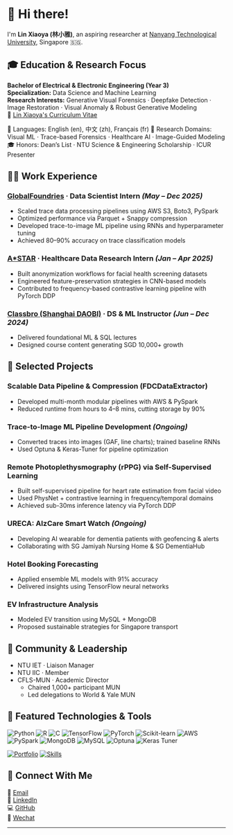 # 👋 Hi there!
I'm **Lin Xiaoya (林小雅)**, an aspiring researcher at [Nanyang Technological University](https://www.ntu.edu.sg/), Singapore 🇸🇬.

## 🎓 Education & Research Focus  
**Bachelor of Electrical & Electronic Engineering (Year 3)**  
**Specialization:** Data Science and Machine Learning  
**Research Interests:** Generative Visual Forensics · Deepfake Detection · Image Restoration · Visual Anomaly & Robust Generative Modeling  
📄 [Lin Xiaoya's Curriculum Vitae](LinXiaoya_resume.pdf)

💬 Languages: English (en), 中文 (zh), Français (fr)
🧠 Research Domains: Visual ML · Trace-based Forensics · Healthcare AI · Image-Guided Modeling
🎓 Honors: Dean’s List · NTU Science & Engineering Scholarship · ICUR Presenter

## 👩‍💻 Work Experience
### [GlobalFoundries](https://gf.com/) · Data Scientist Intern *(May – Dec 2025)*  
- Scaled trace data processing pipelines using AWS S3, Boto3, PySpark  
- Optimized performance via Parquet + Snappy compression  
- Developed trace-to-image ML pipeline using RNNs and hyperparameter tuning  
- Achieved 80–90% accuracy on trace classification models

### [A*STAR](https://www.a-star.edu.sg/) · Healthcare Data Research Intern *(Jan – Apr 2025)*  
- Built anonymization workflows for facial health screening datasets  
- Engineered feature-preservation strategies in CNN-based models  
- Contributed to frequency-based contrastive learning pipeline with PyTorch DDP

### [Classbro (Shanghai DAOBI)](https://www.classbro.com/) · DS & ML Instructor *(Jun – Dec 2024)*  
- Delivered foundational ML & SQL lectures  
- Designed course content generating SGD 10,000+ growth

## 🔬 Selected Projects
### Scalable Data Pipeline & Compression (FDCDataExtractor)
- Developed multi-month modular pipelines with AWS & PySpark  
- Reduced runtime from hours to 4–8 mins, cutting storage by 90%

### Trace-to-Image ML Pipeline Development *(Ongoing)*
- Converted traces into images (GAF, line charts); trained baseline RNNs  
- Used Optuna & Keras-Tuner for pipeline optimization

### Remote Photoplethysmography (rPPG) via Self-Supervised Learning
- Built self-supervised pipeline for heart rate estimation from facial video  
- Used PhysNet + contrastive learning in frequency/temporal domains  
- Achieved sub-30ms inference latency via PyTorch DDP

### URECA: AlzCare Smart Watch *(Ongoing)*  
- Developing AI wearable for dementia patients with geofencing & alerts  
- Collaborating with SG Jamiyah Nursing Home & SG DementiaHub

### Hotel Booking Forecasting  
- Applied ensemble ML models with 91% accuracy  
- Delivered insights using TensorFlow neural networks

### EV Infrastructure Analysis  
- Modeled EV transition using MySQL + MongoDB  
- Proposed sustainable strategies for Singapore transport

## 🌱 Community & Leadership  
- NTU IET · Liaison Manager  
- NTU IIC · Member  
- CFLS-MUN · Academic Director  
  - Chaired 1,000+ participant MUN  
  - Led delegations to World & Yale MUN

## 🧰 Featured Technologies & Tools  

![Python](https://img.shields.io/badge/Python-3.8+-blue?style=for-the-badge&logo=python)
![R](https://img.shields.io/badge/R-Data%20Science-blueviolet?style=for-the-badge&logo=r)
![C](https://img.shields.io/badge/C-Low%20Level-grey?style=for-the-badge&logo=c)
![TensorFlow](https://img.shields.io/badge/TensorFlow-2.x-orange?style=for-the-badge&logo=tensorflow)
![PyTorch](https://img.shields.io/badge/PyTorch-1.12+-red?style=for-the-badge&logo=pytorch)
![Scikit-learn](https://img.shields.io/badge/Scikit--learn-ML-yellow?style=for-the-badge&logo=scikitlearn)
![AWS](https://img.shields.io/badge/AWS-S3%20%7C%20Boto3%20%7C%20SageMaker-orange?style=for-the-badge&logo=amazon-aws)
![PySpark](https://img.shields.io/badge/PySpark-Big%20Data-lightblue?style=for-the-badge&logo=apache-spark)
![MongoDB](https://img.shields.io/badge/MongoDB-NoSQL-brightgreen?style=for-the-badge&logo=mongodb)
![MySQL](https://img.shields.io/badge/MySQL-Relational-blue?style=for-the-badge&logo=mysql)
![Optuna](https://img.shields.io/badge/Optuna-HPO-lightgrey?style=for-the-badge)
![Keras Tuner](https://img.shields.io/badge/Keras_Tuner-Optimization-green?style=for-the-badge)

[![Portfolio](https://img.shields.io/badge/Portfolio-Healthcare%20AI-green?style=flat-square)](https://0228lin.github.io/)
[![Skills](https://img.shields.io/badge/Skills-Computer%20Vision%20%7C%20Deep%20Learning%20%7C%20Signal%20Processing-blue?style=flat-square)](https://github.com/0228lin)

## 📌 Connect With Me  
📧 [Email](mailto:LINX0070@e.ntu.edu.sg)  
💼 [LinkedIn](https://www.linkedin.com/in/xiaoya-lin/)  
💻 [GitHub](https://github.com/0228lin)  
💬 [Wechat](wechat.png)

---

<!---
0228lin/0228lin is a ✨ special ✨ repository because its `README.md` (this file) appears on your GitHub profile.
You can click the Preview link to take a look at your changes.
--->
